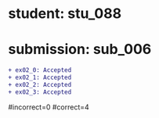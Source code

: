 # student: stu_088
# submission: sub_006

```diff
+ ex02_0: Accepted
+ ex02_1: Accepted
+ ex02_2: Accepted
+ ex02_3: Accepted
```
#incorrect=0
#correct=4
